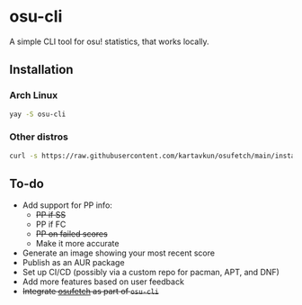 # osu-cli

A simple CLI tool for osu! statistics, that works locally.

## Installation

### Arch Linux

```bash
yay -S osu-cli
```

### Other distros

```bash
curl -s https://raw.githubusercontent.com/kartavkun/osufetch/main/install.sh | bash
```

## To-do

- Add support for PP info:
  - ~~PP if SS~~
  - PP if FC
  - ~~PP on failed scores~~
  - Make it more accurate
- Generate an image showing your most recent score
- Publish as an AUR package
- Set up CI/CD (possibly via a custom repo for pacman, APT, and DNF)
- Add more features based on user feedback
- ~~Integrate [osufetch](https://github.com/kartavkun/osufetch) as part of `osu-cli`~~
